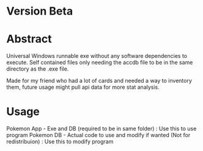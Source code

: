 # Version Beta

# Abstract
Universal Windows runnable exe without any software dependencies to execute. Self contained files only needing the accdb file to be in the same directory as the .exe file. 

Made for my friend who had a lot of cards and needed a way to inventory them, future usage might pull api data for more stat analysis.

# Usage
Pokemon App - Exe and DB (required to be in same folder) : Use this to use program
Pokemon DB - Actual code to use and modify if wanted (Not for redistribuion) : Use this to modify program
